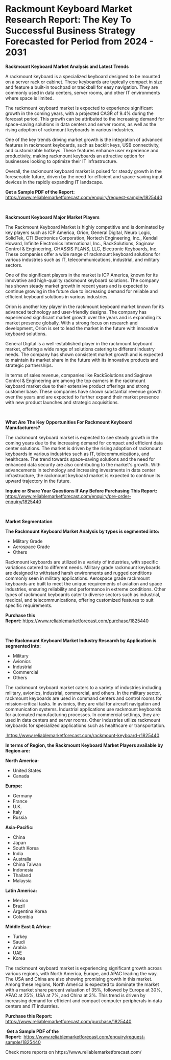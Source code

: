 <p><h1>Rackmount Keyboard Market Research Report: The Key To Successful Business Strategy Forecasted for Period from 2024 - 2031</h1></p><p><strong>Rackmount Keyboard Market Analysis and Latest Trends</strong></p>
<p><p>A rackmount keyboard is a specialized keyboard designed to be mounted on a server rack or cabinet. These keyboards are typically compact in size and feature a built-in touchpad or trackball for easy navigation. They are commonly used in data centers, server rooms, and other IT environments where space is limited.</p><p>The rackmount keyboard market is expected to experience significant growth in the coming years, with a projected CAGR of 9.4% during the forecast period. This growth can be attributed to the increasing demand for space-saving solutions in data centers and server rooms, as well as the rising adoption of rackmount keyboards in various industries.</p><p>One of the key trends driving market growth is the integration of advanced features in rackmount keyboards, such as backlit keys, USB connectivity, and customizable hotkeys. These features enhance user experience and productivity, making rackmount keyboards an attractive option for businesses looking to optimize their IT infrastructure.</p><p>Overall, the rackmount keyboard market is poised for steady growth in the foreseeable future, driven by the need for efficient and space-saving input devices in the rapidly expanding IT landscape.</p></p>
<p><strong>Get a Sample PDF of the Report:&nbsp;</strong> <a href="https://www.reliablemarketforecast.com/enquiry/request-sample/1825440">https://www.reliablemarketforecast.com/enquiry/request-sample/1825440</a></p>
<p>&nbsp;</p>
<p><strong>Rackmount Keyboard Major Market Players</strong></p>
<p><p>The Rackmount Keyboard Market is highly competitive and is dominated by key players such as ICP America, Orion, General Digital, Neuro Logic, SolidTek, CTI Electronics Corporation, Nortech Engineering, Inc., Kendall Howard, Infinite Electronics International, Inc., RackSolutions, Saginaw Control & Engineering, CHASSIS PLANS, LLC, Electronic Keyboards, Inc. These companies offer a wide range of rackmount keyboard solutions for various industries such as IT, telecommunications, industrial, and military sectors.</p><p>One of the significant players in the market is ICP America, known for its innovative and high-quality rackmount keyboard solutions. The company has shown steady market growth in recent years and is expected to continue growing in the future due to increasing demand for reliable and efficient keyboard solutions in various industries.</p><p>Orion is another key player in the rackmount keyboard market known for its advanced technology and user-friendly designs. The company has experienced significant market growth over the years and is expanding its market presence globally. With a strong focus on research and development, Orion is set to lead the market in the future with innovative keyboard solutions.</p><p>General Digital is a well-established player in the rackmount keyboard market, offering a wide range of solutions catering to different industry needs. The company has shown consistent market growth and is expected to maintain its market share in the future with its innovative products and strategic partnerships.</p><p>In terms of sales revenue, companies like RackSolutions and Saginaw Control & Engineering are among the top earners in the rackmount keyboard market due to their extensive product offerings and strong customer base. These companies have shown substantial revenue growth over the years and are expected to further expand their market presence with new product launches and strategic acquisitions.</p></p>
<p>&nbsp;</p>
<p><strong>What Are The Key Opportunities For Rackmount Keyboard Manufacturers?</strong></p>
<p><p>The rackmount keyboard market is expected to see steady growth in the coming years due to the increasing demand for compact and efficient data center solutions. The market is driven by the rising adoption of rackmount keyboards in various industries such as IT, telecommunications, and healthcare. The trend towards space-saving solutions and the need for enhanced data security are also contributing to the market's growth. With advancements in technology and increasing investments in data center infrastructure, the rackmount keyboard market is expected to continue its upward trajectory in the future.</p></p>
<p><strong>Inquire or Share Your Questions If Any Before Purchasing This Report:</strong> <a href="https://www.reliablemarketforecast.com/enquiry/pre-order-enquiry/1825440">https://www.reliablemarketforecast.com/enquiry/pre-order-enquiry/1825440</a></p>
<p>&nbsp;</p>
<p><strong>Market Segmentation</strong></p>
<p><strong>The Rackmount Keyboard Market Analysis by types is segmented into:</strong></p>
<p><ul><li>Military Grade</li><li>Aerospace Grade</li><li>Others</li></ul></p>
<p><p>Rackmount keyboards are utilized in a variety of industries, with specific variations catered to different needs. Military grade rackmount keyboards are designed to withstand harsh environments and rugged conditions commonly seen in military applications. Aerospace grade rackmount keyboards are built to meet the unique requirements of aviation and space industries, ensuring reliability and performance in extreme conditions. Other types of rackmount keyboards cater to diverse sectors such as industrial, medical, and telecommunications, offering customized features to suit specific requirements.</p></p>
<p><strong>Purchase this Report:&nbsp;</strong><a href="https://www.reliablemarketforecast.com/purchase/1825440">https://www.reliablemarketforecast.com/purchase/1825440</a></p>
<p>&nbsp;</p>
<p><strong>The Rackmount Keyboard Market Industry Research by Application is segmented into:</strong></p>
<p><ul><li>Military</li><li>Avionics</li><li>Industrial</li><li>Commercial</li><li>Others</li></ul></p>
<p><p>The rackmount keyboard market caters to a variety of industries including military, avionics, industrial, commercial, and others. In the military sector, rackmount keyboards are used in command centers and control rooms for mission-critical tasks. In avionics, they are vital for aircraft navigation and communication systems. Industrial applications use rackmount keyboards for automated manufacturing processes. In commercial settings, they are used in data centers and server rooms. Other industries utilize rackmount keyboards for specialized applications such as healthcare or transportation.</p></p>
<p><a href="https://www.reliablemarketforecast.com/rackmount-keyboard-r1825440">&nbsp;https://www.reliablemarketforecast.com/rackmount-keyboard-r1825440</a></p>
<p><strong>In terms of Region, the Rackmount Keyboard Market Players available by Region are:</strong></p>
<p>
    <p> <strong> North America: </strong>
        <ul>
            <li>United States</li>
            <li>Canada</li>
        </ul>
        </p> 
    <p> <strong> Europe: </strong>
        <ul>
            <li>Germany</li>
            <li>France</li>
            <li>U.K.</li>
            <li>Italy</li>
            <li>Russia</li>
        </ul>
        </p> 
    <p> <strong> Asia-Pacific: </strong>
        <ul>
            <li>China</li>
            <li>Japan</li>
            <li>South Korea</li>
            <li>India</li>
            <li>Australia</li>
            <li>China Taiwan</li>
            <li>Indonesia</li>
            <li>Thailand</li>
            <li>Malaysia</li>
        </ul>
        </p> 
    <p> <strong> Latin America: </strong>
        <ul>
            <li>Mexico</li>
            <li>Brazil</li>
            <li>Argentina Korea</li>
            <li>Colombia</li>
        </ul>
        </p> 
    <p> <strong> Middle East & Africa: </strong>
        <ul>
            <li>Turkey</li>
            <li>Saudi</li>
            <li>Arabia</li>
            <li>UAE</li>
            <li>Korea</li>
        </ul>
    </p>
    </p>
<p><p>The rackmount keyboard market is experiencing significant growth across various regions, with North America, Europe, and APAC leading the way. The USA and China are also showing promising growth in this market. Among these regions, North America is expected to dominate the market with a market share percent valuation of 35%, followed by Europe at 30%, APAC at 25%, USA at 7%, and China at 3%. This trend is driven by increasing demand for efficient and compact computer peripherals in data centers and IT industries.</p></p>
<p><strong>Purchase this Report: </strong><a href="https://www.reliablemarketforecast.com/purchase/1825440">https://www.reliablemarketforecast.com/purchase/1825440</a></p>
<p>&nbsp;<strong>Get a Sample PDF of the Report:&nbsp;&nbsp;</strong><a href="https://www.reliablemarketforecast.com/enquiry/request-sample/1825440">https://www.reliablemarketforecast.com/enquiry/request-sample/1825440</a></p>
<p><strong></strong></p>
<p>Check more reports on https://www.reliablemarketforecast.com/</p>